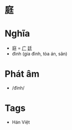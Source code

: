 # 庭

# Nghĩa
* 庭 = [广](广.md) [廷](廷.md)
* đình (gia đình, tòa án, sân)

# Phát âm
* /đình/

# Tags
* Hán Việt


